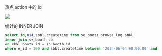 热点 action 中的 id

![](Pasted%20image%2020240807102636.png)

统计的 INNER JOIN

```sql
select id,uid,sbbl.createtime from se_booth_browse_log sbbl
inner join se_booth sb
on sbbl.booth_id = sb.booth_id
where e_id = 100 and sbbl.createtime between '2024-06-04 00:00:00' and '2024-06-04 23:59:59';
```
